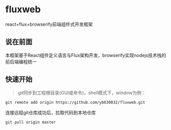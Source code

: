 # fluxweb
react+flux+browserify前端组件式开发框架
## 说在前面
本框架基于React组件定义语言与Flux架构开发，browserify实现nodejs技术栈的前后端编程统一
## 快速开始
> git同步到工程根目录(GUI或命令)，shell模式下，window为例：
```shell
git remote add origin https://github.com/yb030832/fluxweb.git
```
连接远程git仓库成功后，拉取代码到本地仓库
```shell
git pull origin master
```